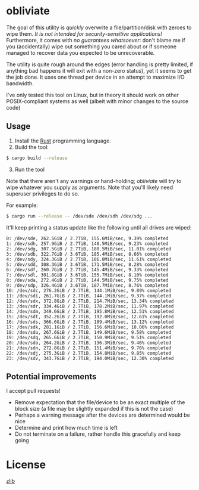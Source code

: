 # obliviate

The goal of this utility is _quickly_ overwrite a file/partition/disk with zeroes to wipe them. _It is not intended for security-sensitive applications!_ Furthermore, it comes with _no guarantees whatsoever_: don't blame me if you (accidentally) wipe out something you cared about or if someone managed to recover data you expected to be unrecoverable.

The utility is quite rough around the edges (error handling is pretty limited, if anything bad happens it will exit with a non-zero status), yet it seems to get the job done. It uses one thread per device in an attempt to maximize I/O bandwidth.

I've only tested this tool on Linux, but in theory it should work on other POSIX-compliant systems as well (albeit with minor changes to the source code)

## Usage

1. Install the [Rust](https://www.rust-lang.org/tools/install) programming language.
2. Build the tool:

```sh
$ cargo build --release
```

3. Run the tool

Note that there aren't any warnings or hand-holding; _obliviate_ will try to wipe whatever you supply as arguments. Note that you'll likely need superuser privileges to do so.

For example:

```sh
$ cargo run --release -- /dev/sde /dev/sdh /dev/sdg ...
```

It'll keep printing a status update like the following until all drives are wiped:

```
0: /dev/sde, 262.5GiB / 2.7TiB, 155.6MiB/sec, 9.39% completed
1: /dev/sdh, 257.9GiB / 2.7TiB, 140.5MiB/sec, 9.23% completed
2: /dev/sdg, 307.5GiB / 2.7TiB, 180.5MiB/sec, 11.01% completed
3: /dev/sdb, 322.7GiB / 3.6TiB, 185.4MiB/sec, 8.66% completed
4: /dev/sdy, 324.3GiB / 2.7TiB, 186.8MiB/sec, 11.61% completed
5: /dev/sdd, 308.3GiB / 3.6TiB, 171.5MiB/sec, 8.28% completed
6: /dev/sdf, 260.7GiB / 2.7TiB, 145.4MiB/sec, 9.33% completed
7: /dev/sdl, 301.8GiB / 3.6TiB, 155.7MiB/sec, 8.10% completed
8: /dev/sda, 272.4GiB / 2.7TiB, 144.5MiB/sec, 9.75% completed
9: /dev/sdp, 326.4GiB / 3.6TiB, 187.7MiB/sec, 8.76% completed
10: /dev/sdc, 276.2GiB / 2.7TiB, 144.1MiB/sec, 9.89% completed
11: /dev/sdi, 261.7GiB / 2.7TiB, 144.1MiB/sec, 9.37% completed
12: /dev/sdx, 372.8GiB / 2.7TiB, 214.7MiB/sec, 13.34% completed
13: /dev/sdr, 334.4GiB / 2.7TiB, 178.2MiB/sec, 11.97% completed
14: /dev/sdm, 349.6GiB / 2.7TiB, 195.8MiB/sec, 12.51% completed
15: /dev/sdt, 352.2GiB / 2.7TiB, 192.0MiB/sec, 12.61% completed
16: /dev/sds, 366.6GiB / 2.7TiB, 189.4MiB/sec, 13.12% completed
17: /dev/sdk, 281.1GiB / 2.7TiB, 156.6MiB/sec, 10.06% completed
18: /dev/sdu, 267.6GiB / 2.7TiB, 149.6MiB/sec, 9.58% completed
19: /dev/sdq, 265.6GiB / 2.7TiB, 150.9MiB/sec, 9.51% completed
20: /dev/sdo, 264.2GiB / 2.7TiB, 136.3MiB/sec, 9.46% completed
21: /dev/sdn, 272.8GiB / 2.7TiB, 151.4MiB/sec, 9.76% completed
22: /dev/sdj, 275.3GiB / 2.7TiB, 154.8MiB/sec, 9.85% completed
23: /dev/sdv, 343.7GiB / 2.7TiB, 194.0MiB/sec, 12.30% completed
```

## Potential improvements

I accept pull requests!

- Remove expectation that the file/device to be an exact multiple of the block size (a file may be slightly expanded if this is not the case)
- Perhaps a warning message after the devices are determined would be nice
- Determine and print how much time is left
- Do not terminate on a failure, rather handle this gracefully and keep going

# License

[zlib](LICENSE)

